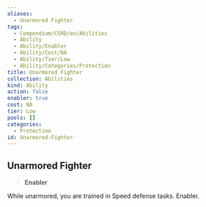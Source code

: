 ```yaml
---
aliases:
  - Unarmored Fighter
tags:
  - Compendium/CSRD/en/Abilities
  - Ability
  - Ability/Enabler
  - Ability/Cost/NA
  - Ability/Tier/Low
  - Ability/Categories/Protection
title: Unarmored Fighter
collection: Abilities
kind: Ability
action: false
enabler: true
cost: NA
tier: Low
pools: []
categories:
  - Protection
id: Unarmored-Fighter
---
```

## Unarmored Fighter    
>**Enabler**  
    
While unarmored, you are trained in Speed defense tasks. Enabler.
